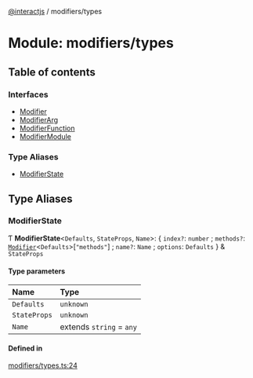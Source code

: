 [@interactjs](../README.md) / modifiers/types

# Module: modifiers/types

## Table of contents

### Interfaces

- [Modifier](../interfaces/modifiers_types.Modifier.md)
- [ModifierArg](../interfaces/modifiers_types.ModifierArg.md)
- [ModifierFunction](../interfaces/modifiers_types.ModifierFunction.md)
- [ModifierModule](../interfaces/modifiers_types.ModifierModule.md)

### Type Aliases

- [ModifierState](modifiers_types.md#modifierstate)

## Type Aliases

### ModifierState

Ƭ **ModifierState**\<`Defaults`, `StateProps`, `Name`\>: \{ `index?`: `number` ; `methods?`: [`Modifier`](../interfaces/modifiers_types.Modifier.md)\<`Defaults`\>[``"methods"``] ; `name?`: `Name` ; `options`: `Defaults`  } & `StateProps`

#### Type parameters

| Name | Type |
| :------ | :------ |
| `Defaults` | `unknown` |
| `StateProps` | `unknown` |
| `Name` | extends `string` = `any` |

#### Defined in

[modifiers/types.ts:24](https://github.com/taye/interact.js/blob/d3d47461/packages/@interactjs/modifiers/types.ts#L24)
